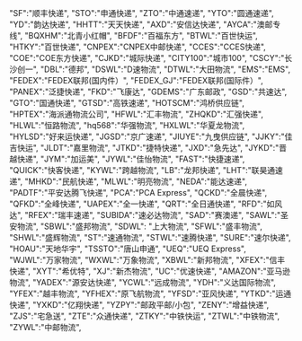 "SF":"顺丰快递",
"STO":"申通快递",
"ZTO":"中通速递",
"YTO":"圆通速递",
"YD":"韵达快递",
"HHTT":"天天快递",
"AXD":"安信达快递",
"AYCA":"澳邮专线",
"BQXHM":"北青小红帽",
"BFDF":"百福东方",
"BTWL":"百世快运",
"HTKY":"百世快递",
"CNPEX":"CNPEX中邮快递",
"CCES":"CCES快递",
"COE":"COE东方快递",
"CJKD":"城际快递",
"CITY100":"城市100",
"CSCY":"长沙创一",
"DBL":"德邦",
"DSWL":"D速物流",
"DTWL":"大田物流",
"EMS":"EMS",
"FEDEX":"FEDEX联邦(国内件）",
"FEDEX_GJ":"FEDEX联邦(国际件）",
"PANEX":"泛捷快递",
"FKD":"飞康达",
"GDEMS":"广东邮政",
"GSD":"共速达",
"GTO":"国通快递",
"GTSD":"高铁速递",
"HOTSCM":"鸿桥供应链",
"HPTEX":"海派通物流公司",
"HFWL":"汇丰物流",
"ZHQKD":"汇强快递",
"HLWL":"恒路物流",
"hq568":"华强物流",
"HXLWL":"华夏龙物流",
"HYLSD":"好来运快递",
"JGSD":"京广速递",
"JIUYE":"九曳供应链",
"JJKY":"佳吉快运",
"JLDT":"嘉里物流",
"JTKD":"捷特快递",
"JXD":"急先达",
"JYKD":"晋越快递",
"JYM":"加运美",
"JYWL":"佳怡物流",
"FAST":"快捷速递",
"QUICK":"快客快递",
"KYWL":"跨越物流",
"LB":"龙邦快递",
"LHT":"联昊通速递",
"MHKD":"民航快递",
"MLWL":"明亮物流",
"NEDA":"能达速递",
"PADTF":"平安达腾飞快递",
"PCA":"PCA Express",
"QCKD":"全晨快递",
"QFKD":"全峰快递",
"UAPEX":"全一快递",
"QRT":"全日通快递",
"RFD":"如风达",
"RFEX":"瑞丰速递",
"SUBIDA":"速必达物流",
"SAD":"赛澳递",
"SAWL":"圣安物流",
"SBWL":"盛邦物流",
"SDWL": "上大物流",
"SFWL":"盛丰物流",
"SHWL":"盛辉物流",
"ST":"速通物流",
"STWL":"速腾快递",
"SURE":"速尔快递",
"HOAU":"天地华宇",
"TSSTO":"唐山申通",
"UEQ":"UEQ Express",
"WJWL":"万家物流",
"WXWL":"万象物流",
"XBWL":"新邦物流",
"XFEX":"信丰快递",
"XYT":"希优特",
"XJ":"新杰物流",
"UC":"优速快递",
"AMAZON":"亚马逊物流",
"YADEX":"源安达快递",
"YCWL":"远成物流",
"YDH":"义达国际物流",
"YFEX":"越丰物流",
"YFHEX":"原飞航物流",
"YFSD":"亚风快递",
"YTKD":"运通快递",
"YXKD":"亿翔快递",
"YZPY":"邮政平邮/小包",
"ZENY":"增益快递",
"ZJS":"宅急送",
"ZTE":"众通快递",
"ZTKY":"中铁快运",
"ZTWL":"中铁物流",
"ZYWL":"中邮物流", 



